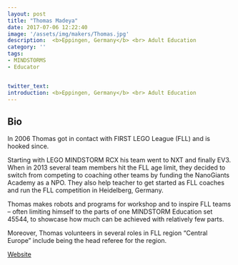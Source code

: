 ```yaml
---
layout: post
title: "Thomas Madeya"
date: 2017-07-06 12:22:40
image: '/assets/img/makers/Thomas.jpg'
description:  <b>Eppingen, Germany</b> <br> Adult Education
category: ''
tags:
- MINDSTORMS
- Educator


twitter_text:
introduction: <b>Eppingen, Germany</b> <br> Adult Education
---
```




## Bio


In 2006 Thomas got in contact with FIRST LEGO League (FLL) and is hooked since. 
 
Starting with LEGO MINDSTORM RCX his team went to NXT and finally EV3. When in 2013 several team members hit the FLL age limit, they decided to switch from competing to coaching other teams by funding the NanoGiants Academy as a NPO.  They also help teacher to get started as FLL coaches and run the FLL competition in Heidelberg, Germany.

Thomas makes robots and programs for workshop and to inspire FLL teams – often limiting himself to the parts of one MINDSTORM Education set 45544, to showcase how much can be achieved with relatively few parts.

Moreover, Thomas volunteers in several roles in FLL region “Central Europe” include being the head referee for the region.

[Website](https://nano-giants.net/en/bots/)

